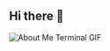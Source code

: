 ## Hi there 👋

<!--
- 🔭 I am Dibyasha and I’m currently working on software development projects, and on the path to becoming a software engineer (but open to all domains)!
- 🌱 I’m from Knox College!
- 👯 First "tech" I owned: A Barbie flip-phone!
- 🤔 Hometown: Kathmandu, Nepal
- 💬 Field of study: Computer Science and Economics!
- 📫 Contact info: dsharma@knox.edu
- 😄 Pronouns: She/Her
- ⚡ Fun fact: I love dogs, and I am from Nepal! Always ready to listen, learn and collaborate on   
    impact-driven projects!
-->
<!--
    Your own Terminal GIF can be created here -> https://www.terminalgif.com
-->

<div>
    <img src="C:\Users\dibya\Downloads\dibyashaS\assets\terminal.gif" alt="About Me Terminal GIF"/>
</div>

